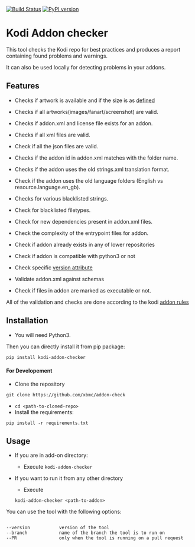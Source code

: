 [![Build Status](https://travis-ci.org/xbmc/addon-check.svg?branch=master)](https://travis-ci.org/xbmc/addon-check)
[![PyPI version](https://badge.fury.io/py/kodi-addon-checker.svg)](https://badge.fury.io/py/kodi-addon-checker)

# Kodi Addon checker

This tool checks the Kodi repo for best practices and produces a report containing found problems and warnings.

It can also be used locally for detecting problems in your addons.

## Features

- Checks if artwork is available and if the size is as [defined](https://kodi.wiki/view/Add-on_structure#icon.png)

- Checks if all artworks(images/fanart/screenshot) are valid.

- Checks if addon.xml and license file exists for an addon.

- Checks if all xml files are valid.

- Check if all the json files are valid.

- Checks if the addon id in addon.xml matches with the folder name.

- Checks if the addon uses the old strings.xml translation format.

- Check if the addon uses the old language folders (English vs resource.language.en_gb).

- Checks for various blacklisted strings.

- Check for blacklisted filetypes.

- Check for new dependencies present in addon.xml files.

- Check the complexity of the entrypoint files for addon.

- Check if addon already exists in any of lower repositories

- Check if addon is compatible with python3 or not

- Check specific [version attribute](https://kodi.wiki/view/Addon.xml#version_attribute_2)

- Validate addon.xml against schemas

- Check if files in addon are marked as executable or not.

All of the validation and checks are done according to the kodi [addon rules](https://kodi.wiki/view/Add-on_rules)

## Installation


* You will need Python3.

Then you can directly install it from pip package:

```bash
pip install kodi-addon-checker
```

#### For Developement

* Clone the repository
```
git clone https://github.com/xbmc/addon-check
```

* `cd <path-to-cloned-repo>`
* Install the requirements:
```
pip install -r requirements.txt
```

## Usage

* If you are in add-on directory:
    - Execute `kodi-addon-checker`

* If you want to run it from any other directory
    - Execute
    ```
    kodi-addon-checker <path-to-addon>
    ```

You can use the tool with the following options:
```

--version           version of the tool
--branch            name of the branch the tool is to run on
--PR                only when the tool is running on a pull request
```
